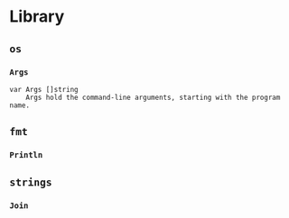 # Library

## `os`

### `Args`

    var Args []string
        Args hold the command-line arguments, starting with the program name.

## `fmt`

### `Println`

## `strings`

### `Join`
